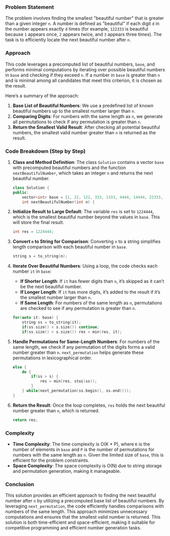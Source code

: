 ### Problem Statement

The problem involves finding the smallest "beautiful number" that is greater than a given integer `n`. A number is defined as "beautiful" if each digit `d` in the number appears exactly `d` times (for example, `122333` is beautiful because `1` appears once, `2` appears twice, and `3` appears three times). The task is to efficiently locate the next beautiful number after `n`.

### Approach

This code leverages a precomputed list of beautiful numbers, `base`, and performs minimal computations by iterating over possible beautiful numbers in `base` and checking if they exceed `n`. If a number in `base` is greater than `n` and is minimal among all candidates that meet this criterion, it is chosen as the result.

Here’s a summary of the approach:
1. **Base List of Beautiful Numbers**: We use a predefined list of known beautiful numbers up to the smallest number larger than `n`.
2. **Comparing Digits**: For numbers with the same length as `n`, we generate all permutations to check if any permutation is greater than `n`.
3. **Return the Smallest Valid Result**: After checking all potential beautiful numbers, the smallest valid number greater than `n` is returned as the result.

### Code Breakdown (Step by Step)

1. **Class and Method Definition**: The class `Solution` contains a vector `base` with precomputed beautiful numbers and the function `nextBeautifulNumber`, which takes an integer `n` and returns the next beautiful number.

    ```cpp
    class Solution {
    public:
        vector<int> base = {1, 22, 122, 333, 1333, 4444, 14444, 22333, 55555, 122333, 155555, 224444, 666666 };
        int nextBeautifulNumber(int n) {
    ```

2. **Initialize Result to Large Default**: The variable `res` is set to `1224444`, which is the smallest beautiful number beyond the values in `base`. This will store the final result.

    ```cpp
    int res = 1224444;
    ```

3. **Convert `n` to String for Comparison**: Converting `n` to a string simplifies length comparison with each beautiful number in `base`.

    ```cpp
    string s = to_string(n);
    ```

4. **Iterate Over Beautiful Numbers**: Using a loop, the code checks each number `it` in `base`:
   - **If Shorter Length**: If `it` has fewer digits than `n`, it’s skipped as it can’t be the next beautiful number.
   - **If Longer Length**: If `it` has more digits, it’s added to the result if it’s the smallest number larger than `n`.
   - **If Same Length**: For numbers of the same length as `n`, permutations are checked to see if any permutation is greater than `n`.

    ```cpp
    for(auto it: base) {
        string ss = to_string(it);
        if(ss.size() < s.size()) continue;
        if(ss.size() > s.size()) res = min(res, it);
    ```

5. **Handle Permutations for Same-Length Numbers**: For numbers of the same length, we check if any permutation of the digits forms a valid number greater than `n`. `next_permutation` helps generate these permutations in lexicographical order.

    ```cpp
    else {
        do {
            if(ss > s) {
                res = min(res, stoi(ss));
            }
        } while(next_permutation(ss.begin(), ss.end()));
    }
    ```

6. **Return the Result**: Once the loop completes, `res` holds the next beautiful number greater than `n`, which is returned.

    ```cpp
    return res;
    ```

### Complexity

- **Time Complexity**: The time complexity is O(K \* P), where `K` is the number of elements in `base` and `P` is the number of permutations for numbers with the same length as `n`. Given the limited size of `base`, this is efficient for the problem constraints.
- **Space Complexity**: The space complexity is O(N) due to string storage and permutation generation, making it manageable.

### Conclusion

This solution provides an efficient approach to finding the next beautiful number after `n` by utilizing a precomputed base list of beautiful numbers. By leveraging `next_permutation`, the code efficiently handles comparisons with numbers of the same length. This approach minimizes unnecessary computations and ensures that the smallest valid number is returned. This solution is both time-efficient and space-efficient, making it suitable for competitive programming and efficient number generation tasks.